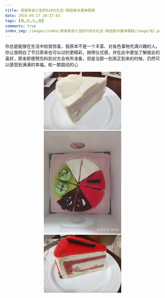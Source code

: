 ```yaml
---
title: 感谢来自小宝的520大礼包-陕拾叁冰激淋蛋糕
date: 2019-05-27 10:17:03
tags: [常,日,礼,食]
comments: true
index_img: /images/index/感谢来自小宝的520大礼包-陕拾叁冰激淋蛋糕/image/02.png
---
```


你总是能够在生活中给我惊喜，我原本不是一个丰富、对各色事物充满兴趣的人。你让我明白了节日原来也可以过的更精彩，捎带仪式感，并在此中更加了解彼此的喜好，原来即便预先料到对方会有所准备，但是当那一刻真正到来的时候，仍然可以感受到满满的幸福，和一颗跳动的心

<div align="center">
<img src="感谢来自小宝的520大礼包-陕拾叁冰激淋蛋糕/image/01.png" width = "50%" height = "50%"/>
</div>

<div align="center">
<img src="感谢来自小宝的520大礼包-陕拾叁冰激淋蛋糕/image/02.png" width = "50%" height = "50%"/>
</div>

<div align="center">
<img src="感谢来自小宝的520大礼包-陕拾叁冰激淋蛋糕/image/03.png" width = "50%" height = "50%"/>
</div>
